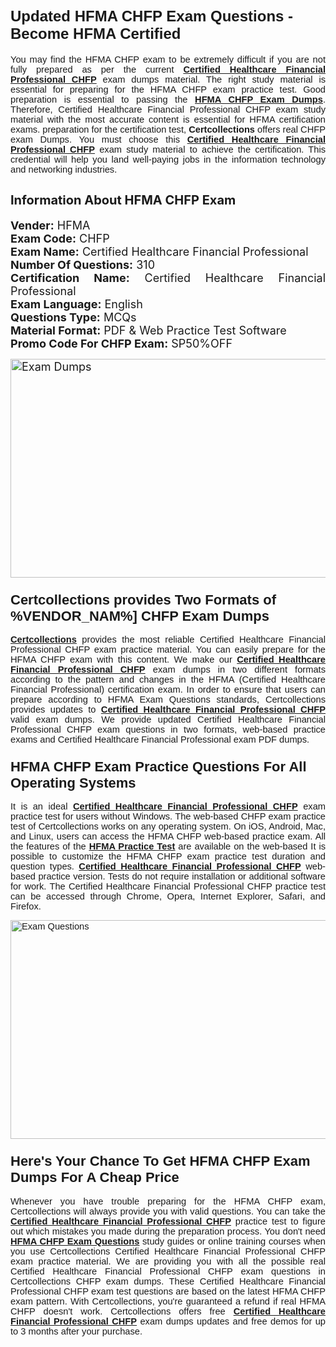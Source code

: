 <h1><span style="font-size:24px"><span style="font-family:Calibri,sans-serif"><strong>Updated HFMA CHFP Exam Questions - Become HFMA Certified</strong></span></span></h1> <p style="text-align:justify"><span style="font-size:11pt"><span style="font-family:Calibri,sans-serif">You may find the HFMA CHFP exam to be extremely difficult if you are not fully prepared as per the current <u><strong>Certified Healthcare Financial Professional CHFP</strong></u> exam dumps material. The right study material is essential for preparing for the HFMA CHFP exam practice test. Good preparation is essential to passing the <a href="https://www.certcollections.com/chfp-exam-questions"><u><strong>HFMA CHFP Exam Dumps</strong></u></a>. Therefore, Certified Healthcare Financial Professional CHFP exam study material with the most accurate content is essential for HFMA certification exams. preparation for the certification test, <strong>Certcollections</strong> offers real CHFP exam Dumps. You must choose this <u><strong>Certified Healthcare Financial Professional CHFP</strong></u> exam study material to achieve the certification. This credential will help you land well-paying jobs in the information technology and networking industries.</span></span></p> <h2 style="text-align:justify"><strong><span style="font-size:20px">Information About HFMA CHFP Exam</span></strong></h2> <p style="text-align:justify"><span style="font-size:18px"><strong>Vender:</strong> HFMA<br /> <strong>Exam Code:</strong> CHFP<br /> <strong>Exam Name:</strong> Certified Healthcare Financial Professional<br /> <strong>Number Of Questions:</strong> 310<br /> <strong>Certification Name:</strong> Certified Healthcare Financial Professional<br /> <strong>Exam Language:</strong> English<br /> <strong>Questions Type:</strong> MCQs<br /> <strong>Material Format:</strong> PDF & Web Practice Test Software<br /> <strong>Promo Code For CHFP Exam:</strong> SP50%OFF</span></p> <p style="text-align:justify"><span style="font-size:18px"><a href="https://www.certcollections.com/chfp-exam-questions" rel="no-follow"><img alt="Exam Dumps" src="https://www.certcollections.com/uploads/content/certcollections.jpg" style="height:350px; width:750px" /></a></span></p> <h3><span style="font-size:22px"><span style="font-family:Calibri,sans-serif"><strong>Certcollections provides Two Formats of %VENDOR_NAM%] CHFP Exam Dumps</strong></span></span></h3> <p style="text-align:justify"><span style="font-size:11pt"><span style="font-family:Calibri,sans-serif"><a href="https://www.certcollections.com/"><u><strong>Certcollections</strong></u></a> provides the most reliable Certified Healthcare Financial Professional CHFP exam practice material. You can easily prepare for the HFMA CHFP exam with this content. We make our <u><strong>Certified Healthcare Financial Professional CHFP</strong></u> exam dumps in two different formats according to the pattern and changes in the HFMA (Certified Healthcare Financial Professional) certification exam. In order to ensure that users can prepare according to HFMA Exam Questions standards, Certcollections provides updates to <u><strong>Certified Healthcare Financial Professional CHFP</strong></u> valid exam dumps. We provide updated Certified Healthcare Financial Professional CHFP exam questions in two formats, web-based practice exams and Certified Healthcare Financial Professional exam PDF dumps.</span></span></p> <h3><span style="font-size:22px"><span style="font-family:Calibri,sans-serif"><strong>HFMA CHFP Exam Practice Questions For All Operating Systems</strong></span></span></h3> <p style="text-align:justify"><span style="font-size:11pt"><span style="font-family:Calibri,sans-serif">It is an ideal <u><strong>Certified Healthcare Financial Professional CHFP</strong></u> exam practice test for users without Windows. The web-based CHFP exam practice test of Certcollections works on any operating system. On iOS, Android, Mac, and Linux, users can access the HFMA CHFP web-based practice exam. All the features of the <a href="https://www.certcollections.com/hfma-exam-dumps"><u><strong>HFMA Practice Test</strong></u></a> are available on the web-based It is possible to customize the HFMA CHFP exam practice test duration and question types. <u><strong>Certified Healthcare Financial Professional CHFP</strong></u> web-based practice version. Tests do not require installation or additional software for work. The Certified Healthcare Financial Professional CHFP practice test can be accessed through Chrome, Opera, Internet Explorer, Safari, and Firefox.</span></span></p> <p style="text-align:justify"><span style="font-size:11pt"><span style="font-family:Calibri,sans-serif"><a href="https://www.certcollections.com/chfp-exam-questions" rel="no-follow"><img alt="Exam Questions" src="https://www.certcollections.com/uploads/content/55597321.jpg" style="height:350px; width:750px" /></a></span></span></p> <h3><span style="font-size:22px"><span style="font-family:Calibri,sans-serif"><strong>Here's Your Chance To Get HFMA CHFP Exam Dumps For A Cheap Price</strong></span></span></h3> <p style="text-align:justify"><span style="font-size:11pt"><span style="font-family:Calibri,sans-serif">Whenever you have trouble preparing for the HFMA CHFP exam, Certcollections will always provide you with valid questions. You can take the <u><strong>Certified Healthcare Financial Professional CHFP</strong></u> practice test to figure out which mistakes you made during the preparation process. You don't need <a href="https://www.certcollections.com/chfp-exam-questions"><u><strong>HFMA CHFP Exam Questions</strong></u></a> study guides or online training courses when you use Certcollections Certified Healthcare Financial Professional CHFP exam practice material. We are providing you with all the possible real Certified Healthcare Financial Professional CHFP exam questions in Certcollections CHFP exam dumps. These Certified Healthcare Financial Professional CHFP exam test questions are based on the latest HFMA CHFP exam pattern. With Certcollections, you're guaranteed a refund if real HFMA CHFP doesn't work. Certcollections offers free <u><strong>Certified Healthcare Financial Professional CHFP</strong></u> exam dumps updates and free demos for up to 3 months after your purchase.</span></span></p>
